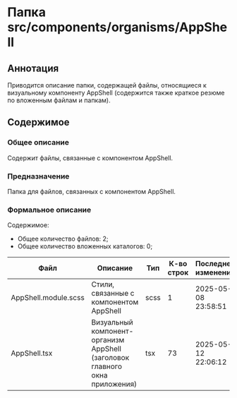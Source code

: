 # Папка src/components/organisms/AppShell

## Аннотация

Приводится описание папки, содержащей файлы, относящиеся к визуальному компоненту AppShell (содержится также 
краткое резюме по вложенным файлам и папкам).

## Содержимое

### Общее описание

Содержит файлы, связанные с компонентом AppShell.

### Предназначение

Папка для файлов, связанных с компонентом AppShell.

### Формальное описание

Содержимое:
* Общее количество файлов: 2;
* Общее количество вложенных каталогов: 0;

| Файл                 | Описание                                                                    | Тип  | К-во строк | Последнее изменение | Звезды    |
|----------------------|-----------------------------------------------------------------------------|------|------------|---------------------|-----------|
| AppShell.module.scss | Стили, связанные с компонентом AppShell                                     | scss | 1          | 2025-05-08 23:58:51 | Нет звезд |
| AppShell.tsx         | Визуальный компонент-организм AppShell (заголовок главного окна приложения) | tsx  | 73         | 2025-05-12 22:06:12 | Нет звезд |

